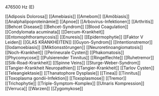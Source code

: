 476500 Hz (E)

[[Adiposis Dolorosa]]
[[Amebiasis]]
[[Amebom]]
[[Amöbiasis]]
[[Analphalipoproteinämie]]
[[Apnoe]]
[[Arbovirus-Infektionen]]
[[Arthritis]]
[[Behcet Disease]]
[[Behcet-Syndrom]]
[[Blood Coagulation]]
[[Condylomata acuminata]]
[[Dercum-Krankheit]]
[[Entomophthoramycosis]]
[[Enuresis]]
[[Epidermophytie]]
[[Faktor V Leiden]]
[[GLAS KRANKHEITEN]]
[[Guyon-Syndrom]]
[[Intentionstremor]]
[[Iodamoebiasis]]
[[Miktionsstörungen]]
[[Neuroretinoangiomatosis]]
[[Noch-Krankheit]]
[[Perineurale Cysten]]
[[Phakomatosis]]
[[Phycomycose]]
[[Pulsierender Tinnitus]]
[[Ringelflechte]]
[[Ruhetremor]]
[[Silk-Road-Krankheit]]
[[Spinne Veins]]
[[Sturge-Weber-Syndrom]]
[[Tangier-Krankheit Neuropathien]]
[[Tangier-Krankheit]]
[[Tarlov Cysten]]
[[Teleangiektasie]]
[[Thanatophore Dysplasie]]
[[Tinea]]
[[Tinnitus]]
[[Toxoplasma gondii-Infektion]]
[[Toxoplasmose]]
[[Tremor]]
[[Trichophytie]]
[[Triple-Symptom-Komplex]]
[[Ulnaris Kompression]]
[[Verruca]]
[[Warzen]]
[[Zygomykose]]